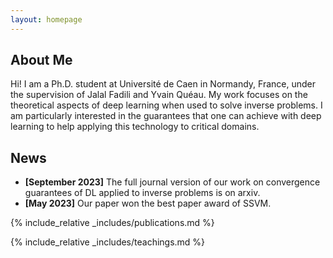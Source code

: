 ```yaml
---
layout: homepage
---
```


## About Me

Hi! I am a Ph.D. student at Université de Caen in Normandy, France, under the supervision of Jalal Fadili and Yvain Quéau. My work focuses on the theoretical aspects of deep learning when used to solve inverse problems. I am particularly interested in the guarantees that one can achieve with deep learning to help applying this technology to critical domains.

## News

- **[September 2023]** The full journal version of our work on convergence guarantees of DL applied to inverse problems is on arxiv.
- **[May 2023]** Our paper won the best paper award of SSVM.

{% include_relative _includes/publications.md %}

{% include_relative _includes/teachings.md %}

